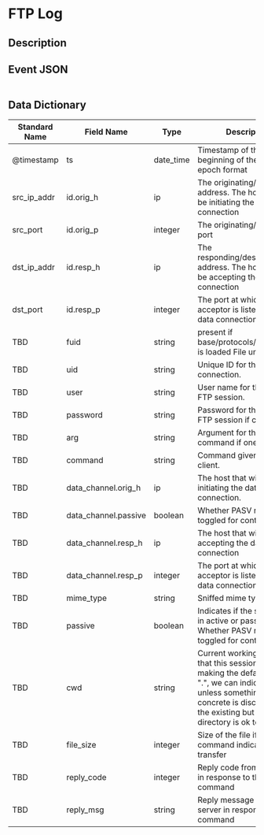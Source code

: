 # FTP Log

## Description

## Event JSON

```json
```

## Data Dictionary

|	        Standard Name       	|            Field Name             |       	    Type            	|   	    Description          	|	     Sample Value           	|
|	-------------------------------	|	-------------------------------	|	-------------------------------	|	-------------------------------	|	-------------------------------	|
|     @timestamp     |     ts               |     date_time     |        Timestamp of the beginning of the event in epoch format     |     `1300475167.096535`  |
|     src_ip_addr     |     id.orig_h     |     ip     |     The originating/source IP address. The host that will be initiating the data connection     |     `10.1.1.1`     |
|     src_port     |     id.orig_p          |     integer     |       The originating/source port        |     `37682`     |
|     dst_ip_addr     |     id.resp_h     |     ip     |     The responding/destination IP address. The host that will be accepting the data connection     |     `10.2.2.2`     |
|     dst_port     |     id.resp_p     |     integer     |     The port at which the acceptor is listening for the data connection     |     `21`     |
|     TBD     |     fuid     |     string     |     present if base/protocols/ftp/files.bro is loaded File unique ID.  |     ``     |
|     TBD     |     uid     |     string     |     Unique ID for the connection.     |     `CHhAvVGS1DHFjwGM9`     |
|     TBD     |     user     |     string     |     User name for the current FTP session.  |   `bobsyauncle`   |
|     TBD     |     password     |     string     |     Password for the current FTP session if captured.   |   `bobspassword`  |
|     TBD     |     arg     |     string     |     Argument for the command if one is given.    |     ``     |
|     TBD     |     command     |     string     |     Command given by the client. |   `PASV`  |
|     TBD     |     data_channel.orig_h     |     ip     |     The host that will be initiating the data connection.    |     ``     |
|     TBD     |     data_channel.passive     |     boolean     |     Whether PASV mode is toggled for control channel     |     ``     |
|     TBD     |     data_channel.resp_h     |     ip     |     The host that will be accepting the data connection     |     ``     |
|     TBD     |     data_channel.resp_p     |     integer     |     The port at which the acceptor is listening for the data connection     |     ``     |
|     TBD     |     mime_type     |     string     |     Sniffed mime type of file     |     ``     |
|     TBD     |     passive     |     boolean     |     Indicates if the session is in active or passive mode. Whether PASV mode is toggled for control channel     |     ``     |
|     TBD     |     cwd     |     string     |     Current working directory that this session is in. By making the default value ".", we can indicate that unless something more concrete is discovered that the existing but unknown directory is ok to use     |     ``     |
|     TBD     |     file_size     |     integer     |     Size of the file if the command indicates a file transfer     |     ``     |
|     TBD     |     reply_code     |     integer     |     Reply code from the server in response to the command     |     ``     |
|     TBD     |     reply_msg     |     string     |     Reply message from the server in response to the command     |     ``     |